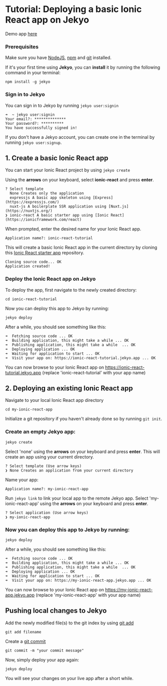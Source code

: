 # Tutorial: Deploying a basic Ionic React app on Jekyo

Demo app [here](https://ionic-react-demo.jekyo.app/)

### Prerequisites

Make sure you have [NodeJS](https://nodejs.org/en/download/), [npm](https://docs.npmjs.com/downloading-and-installing-node-js-and-npm) and [git](https://github.com/git-guides/install-git) installed.

If it's your first time using **Jekyo**, you can **install** it by running the following command in your terminal:

`npm install -g jekyo`

### Sign in to Jekyo

You can sign in to Jekyo by running `jekyo user:signin`

```
➜  ~ jekyo user:signin 
Your email?: **************
Your password?: **********
You have successfully signed in!
```
If you don't have a Jekyo account, you can create one in the terminal by running `jekyo user:signup`. 

## 1. Create a basic Ionic React app

You can start your Ionic React project by using `jekyo create`

Using the **arrows** on your keyboard, select **ionic-react** and press **enter**.  
```
? Select template
  None Creates only the application
  expressjs A basic app skeleton using [Express](https://expressjs.com/)     
  nuxt-js A boilerplate SSR application using [Nuxt.js](https://nuxtjs.org/) 
❯ ionic-react A basic starter app using [Ionic React](https://ionicframework.com/react)
```
When prompted, enter the desired name for your Ionic React app. 

`Application name?: ionic-react-tutorial`

This will create a basic Ionic React app in the current directory by cloning this [Ionic React starter app](https://github.com/jekyo/ionic-react-getting-started) repository.

```
Cloning source code... OK
Application created!
```

### Deploy the Ionic React app on Jekyo

To deploy the app, first navigate to the newly created directory:

`cd ionic-react-tutorial`

Now you can deploy this app to Jekyo by running: 

`jekyo deploy`

After a while, you should see something like this:

```
➜  Fetching source code ... OK
➜  Building application, this might take a while ... OK
➜  Publishing application, this might take a while  ... OK
➜  Deploying application ... OK        
➜  Waiting for application to start ... OK
➜  Visit your app on: https://ionic-react-tutorial.jekyo.app ... OK
```

You can now browse to your Ionic React app on https://ionic-react-tutorial.jekyo.app (replace 'ionic-react-tutorial' with your app name)

## 2. Deploying an existing Ionic React app

Navigate to your local Ionic React app directory

`cd my-ionic-react-app`

Initialize a git repository if you haven't already done so by running `git init`. 

### Create an empty Jekyo app:

`jekyo create` 

Select 'none' using the **arrows** on your keyboard and press **enter**. This will create an app using your current directory. 

```
? Select template (Use arrow keys)
❯ None Creates an application from your current directory
```

Name your app: 

`Application name?: my-ionic-react-app`

Run `jekyo link` to link your local app to the remote Jekyo app. Select 'my-ionic-react-app' using the **arrows** on your keyboard and press **enter**.

```
? Select application (Use arrow keys)
❯ my-ionic-react-app
```
### Now you can deploy this app to Jekyo by running: 

`jekyo deploy`

After a while, you should see something like this:

```
➜  Fetching source code ... OK
➜  Building application, this might take a while ... OK
➜  Publishing application, this might take a while  ... OK
➜  Deploying application ... OK        
➜  Waiting for application to start ... OK
➜  Visit your app on: https://my-ionic-react-app.jekyo.app ... OK
```

You can now browse to your Ionic React app on https://my-ionic-react-app.jekyo.app (replace 'my-ionic-react-app' with your app name)

## Pushing local changes to Jekyo 

Add the newly modified file(s) to the git index by using [git add](https://www.atlassian.com/git/tutorials/saving-changes)

`git add filename`

Create a [git commit](https://github.com/git-guides/git-commit)

`git commit -m "your commit message"`

Now, simply deploy your app again:

`jekyo deploy`

You will see your changes on your live app after a short while. 